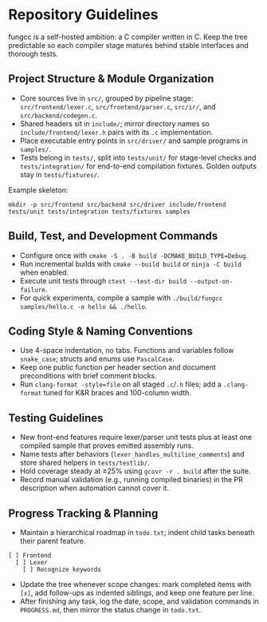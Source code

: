 # Repository Guidelines

fungcc is a self-hosted ambition: a C compiler written in C. Keep the tree predictable so each compiler stage matures behind stable interfaces and thorough tests.

## Project Structure & Module Organization
- Core sources live in `src/`, grouped by pipeline stage: `src/frontend/lexer.c`, `src/frontend/parser.c`, `src/ir/`, and `src/backend/codegen.c`.
- Shared headers sit in `include/`; mirror directory names so `include/frontend/lexer.h` pairs with its `.c` implementation.
- Place executable entry points in `src/driver/` and sample programs in `samples/`.
- Tests belong in `tests/`, split into `tests/unit/` for stage-level checks and `tests/integration/` for end-to-end compilation fixtures. Golden outputs stay in `tests/fixtures/`.

Example skeleton:
```
mkdir -p src/frontend src/backend src/driver include/frontend tests/unit tests/integration tests/fixtures samples
```

## Build, Test, and Development Commands
- Configure once with `cmake -S . -B build -DCMAKE_BUILD_TYPE=Debug`.
- Run incremental builds with `cmake --build build` or `ninja -C build` when enabled.
- Execute unit tests through `ctest --test-dir build --output-on-failure`.
- For quick experiments, compile a sample with `./build/fungcc samples/hello.c -o hello && ./hello`.

## Coding Style & Naming Conventions
- Use 4-space indentation, no tabs. Functions and variables follow `snake_case`; structs and enums use `PascalCase`.
- Keep one public function per header section and document preconditions with brief comment blocks.
- Run `clang-format -style=file` on all staged `.c`/`.h` files; add a `.clang-format` tuned for K&R braces and 100-column width.

## Testing Guidelines
- New front-end features require lexer/parser unit tests plus at least one compiled sample that proves emitted assembly runs.
- Name tests after behaviors (`lexer_handles_multiline_comments`) and store shared helpers in `tests/testlib/`.
- Hold coverage steady at ≥25% using `gcovr -r . build` after the suite.
- Record manual validation (e.g., running compiled binaries) in the PR description when automation cannot cover it.

## Progress Tracking & Planning
- Maintain a hierarchical roadmap in `todo.txt`; indent child tasks beneath their parent feature.
```
[ ] Frontend
  [ ] Lexer
    [ ] Recognize keywords
```
- Update the tree whenever scope changes: mark completed items with `[x]`, add follow-ups as indented siblings, and keep one feature per line.
- After finishing any task, log the date, scope, and validation commands in `PROGRESS.md`, then mirror the status change in `todo.txt`.
